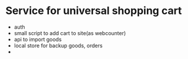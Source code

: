 # Service for universal shopping cart
- auth
- small script to add cart to site(as webcounter)
- api to import goods 
- local store for backup goods, orders
- 

